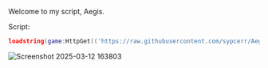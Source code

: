 <font size=”10″> Welcome to my script, Aegis. </font>

Script:
```lua
loadstring(game:HttpGet(('https://raw.githubusercontent.com/sypcerr/Aegis/refs/heads/main/script'),true))()
```

![Screenshot 2025-03-12 163803](https://github.com/user-attachments/assets/0e445ac7-2aec-41e6-9b7d-7dc20cc5b915)


